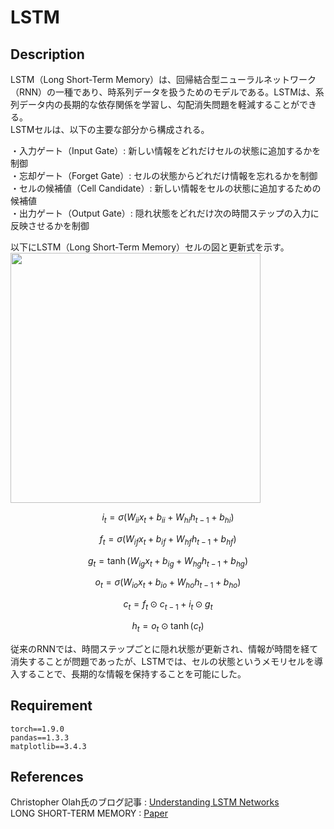 # LSTM

## Description
LSTM（Long Short-Term Memory）は、回帰結合型ニューラルネットワーク（RNN）の一種であり、時系列データを扱うためのモデルである。LSTMは、系列データ内の長期的な依存関係を学習し、勾配消失問題を軽減することができる。  
LSTMセルは、以下の主要な部分から構成される。  

・入力ゲート（Input Gate）: 新しい情報をどれだけセルの状態に追加するかを制御  
・忘却ゲート（Forget Gate）: セルの状態からどれだけ情報を忘れるかを制御  
・セルの候補値（Cell Candidate）: 新しい情報をセルの状態に追加するための候補値  
・出力ゲート（Output Gate）: 隠れ状態をどれだけ次の時間ステップの入力に反映させるかを制御  

以下にLSTM（Long Short-Term Memory）セルの図と更新式を示す。  
<img src="https://github.com/rimao-uni/LSTM/assets/117995370/4f666e9a-8f5c-473f-9979-34bbf557b0b9" height="400">

$$i_t = \sigma(W_{ii} x_t + b_{ii} + W_{hi} h_{t-1} + b_{hi})$$

$$f_t = \sigma(W_{if} x_t + b_{if} + W_{hf} h_{t-1} + b_{hf})$$

$$g_t = \tanh(W_{ig} x_t + b_{ig} + W_{hg} h_{t-1} + b_{hg})$$

$$o_t = \sigma(W_{io} x_t + b_{io} + W_{ho} h_{t-1} + b_{ho})$$

$$c_t = f_t \odot c_{t-1} + i_t \odot g_t$$

$$h_t = o_t \odot \tanh(c_t)$$

従来のRNNでは、時間ステップごとに隠れ状態が更新され、情報が時間を経て消失することが問題であったが、LSTMでは、セルの状態というメモリセルを導入することで、長期的な情報を保持することを可能にした。  

## Requirement
```
torch==1.9.0
pandas==1.3.3
matplotlib==3.4.3
```

## References
Christopher Olah氏のブログ記事 : [Understanding LSTM Networks](http://colah.github.io/posts/2015-08-Understanding-LSTMs/)  
LONG SHORT-TERM MEMORY : [Paper](https://blog.xpgreat.com/file/lstm.pdf)

